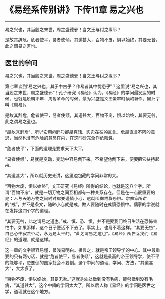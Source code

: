 # 《易经系传别讲》下传11章 易之兴也

------

易之兴也，其当殷之末世，周之盛德邪！当文王与纣之事耶？

是故其辞危。危者使平，易者使倾，其道甚大，百物不废，惧以始终，其要无咎，此之谓易之道也。

## 医世的学问

易之兴也，其当殷之末世，周之盛德邪！当文王与纣之事耶？

第七章谈到“易之兴也，其于中古乎？作易者其中忧患乎”？这里说“易之兴也，其当殷之末世，周之盛德邪“！孔子研究《易经》认为，《易经》的学问最发达的时候，也就是殷朝末年、周朝革命的时候。最为兴盛是文王坐牢时候的著作，因此才叫《周易》。

是故其辞危。危者使平，易者使倾，其道甚大，百物不废，惧以始终，其要无咎，此之谓易之道也。

“是故其辞危”，所以它用的辞句都是真话，实实在在的直言。危是直言不阿的意思，当然也含有危险的意思在内，在这时砂完全作危险讲。

“危者使平”，下面的道理是要求天下太平。

“易者使倾”，易就是变动，变动中容易倒下来。不希望他倒下来，便要把它扶持起来。

“其道甚大”，所以就历史来讲，这里边包藏的学问非常的大。

“百物大废，惧以始终”，文王研究《易经》所得的结论，也就是这八个字。所谓“百物不废”，就是一切万物之间互相都有一种关系存在。但是在一点很重要的是：人与天地万物之间时时都要谨慎小心，这就叫做戒慎恐惧。宗教家所讲的“戒”，并不是条文，随时小心就是戒，做人要随时在戒慎恐惧中。儒家的学说就在发挥这四个字的道理。

“其要无咎，此之谓易之道也。”戒、慎、恐、惧，并不是要我们终日生活在恐怖害怕中。如果那样，这个日子便活不下去了。事实上，也用不着这样。“其要无咎”，自己心中寂然不动，永远是太平的，“此之谓易之道也”。《易经》所告诉我们《易经》的道理，就是这样。

这一章的文字很容易懂，很浅易明白。换言之，就是帝王领导学的中心。其中最重要的只有两句话，就是“危者使平，易者使倾”，这就是最高的帝王领导学，使不平的能够平，使要倒的国家社会不要倒。这个中间的道理、学问、方法，“其道甚大”，大太多了。

“百物不废，惧以终始，其要无咎。”这就是处处做到没有毛病，能够做到没有毛病，“其道甚大”，这个中间的学问太大了。所以后人称《易经》的学问是医世之学，道理就在这个地方。
